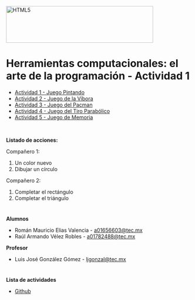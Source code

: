 <img src="http://elacontecer.com.mx/wp-content/uploads/2019/10/TecMonterrey_Horizontal_RGB.jpg" alt="HTML5" style="width:400px;height:100px">

# Herramientas computacionales: el arte de la programación - Actividad 1

<ul>
  <li><a href="https://github.com/roeliars/Paint" target="_blank">Actividad 1 - Juego Pintando</a></li>
  <li><a href="https://github.com/roeliars/Snake" target="_blank">Actividad 2 - Juego de la Víbora</a></li>
  <li><a href="https://github.com/roeliars/Pacman" target="_blank">Actividad 3 - Juego del Pacman</a></li>
  <li><a href="https://github.com/Raul-VR/Cannon" target="_blank">Actividad 4 - Juego del Tiro Parabólico</a></li>
  <li><a href="https://github.com/Raul-VR/Memory" target="_blank">Actividad 5 - Juego de Memoria</a></li>
</ul> <br>


**Listado de acciones:**

Compañero 1:
<ol>
  <li>Un color nuevo</li>
  <li>Dibujar un círculo</li>
</ol>

Compañero 2:
<ol>
  <li>Completar el rectángulo</li>
  <li>Completar el triángulo</li>
</ol>

#
**Alumnos**
<ul>
  <li>Román Mauricio Elias Valencia - <a href="mailto:a01656603@tec.mx">a01656603@tec.mx</a></li>
  <li>Raúl Armando Vélez Robles - <a href="mailto:a01782488@tec.mx">a01782488@tec.mx</a></li>
</ul>

**Profesor**
<ul>
  <li>Luis José González Gómez - <a href="mailto:ljgonzal@tec.mx">ljgonzal@tec.mx</a></li>
</ul>

#
**Lista de actividades**
<ul>
  <li><a href="https://github.com/users/roeliars/projects/1/views/1">Github</a></li>
</ul>
